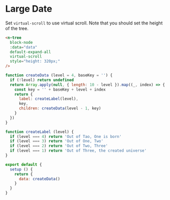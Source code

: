 # Large Date

Set `virtual-scroll` to use virtual scroll. Note that you should set the height of the tree.

```html
<n-tree
  block-node
  :data="data"
  default-expand-all
  virtual-scroll
  style="height: 320px;"
/>
```

```js
function createData (level = 4, baseKey = '') {
  if (!level) return undefined
  return Array.apply(null, { length: 10 - level }).map((_, index) => {
    const key = '' + baseKey + level + index
    return {
      label: createLabel(level),
      key,
      children: createData(level - 1, key)
    }
  })
}

function createLabel (level) {
  if (level === 4) return 'Out of Tao, One is born'
  if (level === 3) return 'Out of One, Two'
  if (level === 2) return 'Out of Two, Three'
  if (level === 1) return 'Out of Three, the created universe'
}

export default {
  setup () {
    return {
      data: createData()
    }
  }
}
```
